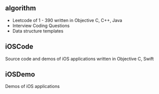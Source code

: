 ## algorithm

* Leetcode of 1 - 390 written in Objective C, C++, Java
* Interview Coding Questions
* Data structure templates

## iOSCode

Source code and demos of iOS applications written in Objective C, Swift

## iOSDemo

Demos of iOS applications
